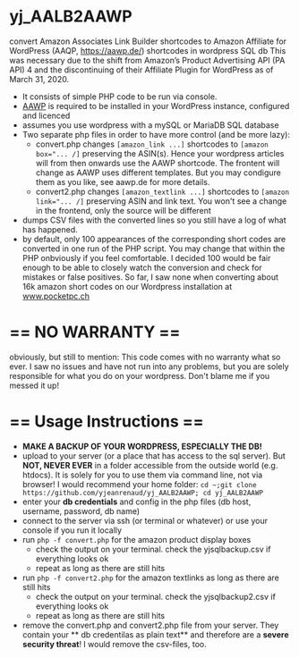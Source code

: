 # yj_AALB2AAWP
convert Amazon Associates Link Builder shortcodes to Amazon Affiliate for WordPress (AAQP, https://aawp.de/) shortcodes in wordpress SQL db
This was necessary due to the shift from Amazon’s Product Advertising API (PA API) 4 and the discontinuing of their Affiliate Plugin for WordPress as of March 31, 2020.

- It consists of simple PHP code to be run via console. 
- [AAWP](https://aawp.de/) is required to be installed in your WordPress instance, configured and licenced
- assumes you use wordpress with a mySQL or MariaDB SQL database
- Two separate php files in order to have more control (and be more lazy):
  - convert.php changes `[amazon_link ...]` shortcodes to `[amazon box="... /]` preserving the ASIN(s). Hence your wordpress articles will from then onwards use the AAWP shortcode. The frontent will change as AAWP uses different templates. But you may condigure them as you like, see aawp.de for more details.
  - convert2.php changes `[amazon_textlink ...]` shortcodes to `[amazon link="... /]` preserving ASIN and link text. You won't see a change in the frontend, only the source will be different
- dumps CSV files with the converted lines so you still have a log of what has happened.
- by default, only 100 appearances of the corresponding short codes are converted in one run of the PHP script. You may change that within the PHP onbviously if you feel comfortable. I decided 100 would be fair enough to be able to closely watch the conversion and check for mistakes or false positives. So far, I saw none when converting about 16k amazon short codes on our Wordpress installation at www.pocketpc.ch  

# == NO WARRANTY ==
obviously, but still to mention: This code comes with no warranty what so ever. I saw no issues and have not run into any problems, but you are solely responsible for what you do on your wordpress. Don't blame me if you messed it up!

# == Usage Instructions ==
- **MAKE A BACKUP OF YOUR WORDPRESS, ESPECIALLY THE DB!**
- upload to your server (or a place that has access to the sql server). But **NOT, NEVER EVER** in a folder accessible from the outside world (e.g. htdocs). It is solely for you to use them via command line, not via browser! I would recommend your home folder: `cd ~;git clone https://github.com/yjeanrenaud/yj_AALB2AAWP; cd yj_AALB2AAWP`
- enter your **db credentials** and config in the php files (db host, username, password, db name)
- connect to the server via ssh (or terminal or whatever) or use your console if you run it locally
- run `php -f convert.php` for the amazon product display boxes 
  - check the output on your terminal. check the yjsqlbackup.csv if everything looks ok
  - repeat as long as there are still hits
- run `php -f convert2.php` for the amazon textlinks as long as there are still hits
  - check the output on your terminal. check the yjsqlbackup2.csv if everything looks ok
  - repeat as long as there are still hits
- remove the convert.php and convert2.php file from your server. They contain your ** db credentilas as  plain text** and therefore are a **severe security threat**! I would remove the csv-files, too.
